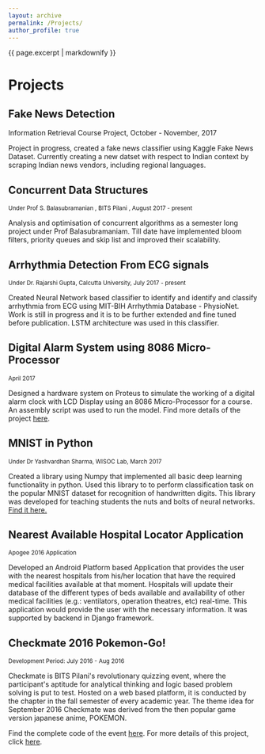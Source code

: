 ```yaml
---
layout: archive
permalink: /Projects/
author_profile: true
---
```


{{ page.excerpt | markdownify }}

# Projects

## Fake News Detection
<smalll>Information Retrieval Course Project, October - November, 2017 </small>
<p>Project in progress, created a fake news classifier using Kaggle Fake News Dataset. Currently creating a new datset with respect to Indian context by scraping Indian news vendors, including regional languages.</p>

## Concurrent Data Structures
<small> Under Prof S. Balasubramanian , BITS Pilani , August 2017 - present
</small>
<p>
Analysis and optimisation of concurrent algorithms as a semester long project under Prof Balasubramaniam. Till date have implemented bloom filters, priority queues and skip list and improved their scalability.
</p>

## Arrhythmia Detection From ECG signals 
<small> Under Dr. Rajarshi Gupta, Calcutta University, July 2017 - present
</small>

<p>Created Neural Network based classifier to identify and identify and classify arrhythmia from ECG using MIT-BIH Arrhythmia Database - PhysioNet. Work is still in progress and it is to be further extended and fine tuned before publication. LSTM architecture was used in this classifier.
</p>

## Digital Alarm System using 8086 Micro-Processor
<small>April 2017</small>

<p>Designed a hardware system on Proteus to simulate the working of a digital alarm clock with LCD Display using an 8086 Micro-Processor for a course. An assembly script was used to run the model. Find more details of the project <a href="https://github.com/atalukdar/MUPI_digital_clock">here</a>.</p>

## MNIST in Python
<small>Under Dr Yashvardhan Sharma, WISOC Lab,  March 2017</small>

<p>Created a library using Numpy that implemented all basic deep learning functionality in python. Used this library to to perform classification task on the popular MNIST dataset for recognition of handwritten digits. This library was developed for teaching students the nuts and bolts of neural networks.
<a href ="https://github.com/atalukdar/MNISTinPython">Find it here.</a></p>

## Nearest Available Hospital Locator Application 
<small>Apogee 2016 Application
</small>
<p>
Developed an Android Platform based Application that provides the user with the nearest hospitals from his/her location that have the required medical facilities available at that moment. Hospitals will update their database of the different types of beds available and availability of other medical facilities (e.g.: ventilators, operation theatres, etc) real-time. This application would provide the user with the necessary information. It was supported by backend in Django framework.
</p>


## Checkmate 2016 Pokemon-Go!
<small>Development Period: July 2016 - Aug 2016 </small><br>

<p>Checkmate is BITS Pilani's revolutionary quizzing event, where the participant's aptitude for analytical thinking and logic based problem solving is put to test. Hosted on a web based platform, it is conducted by the chapter in the fall semester of every academic year. The theme idea for September 2016 Checkmate was derived from the then popular game version japanese anime, POKEMON.</p>

<p>Find the complete code of the event <a href="https://github.com/jbnerd/Pokemon-Checkmate-2016">here</a>. For more details of this project, click <a href="/projects/Checkmate_2016_pokemon_go/">here</a>.</p>


